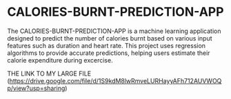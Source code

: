 # CALORIES-BURNT-PREDICTION-APP
The CALORIES-BURNT-PREDICTION-APP is a machine learning application designed to predict the number of calories burnt based on various input features such as duration and heart rate. This project uses regression algorithms to provide accurate predictions, helping users estimate their calorie expenditure during excercise.


THE LINK TO MY LARGE FILE (https://drive.google.com/file/d/1S9kdM8lwRmveLURHayyAFh712AUVWOQp/view?usp=sharing)
